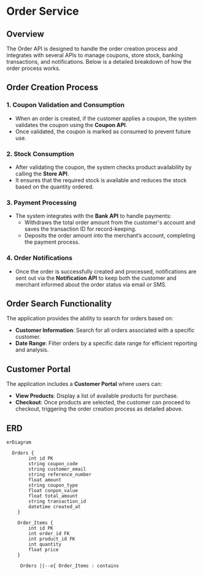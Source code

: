 # Order Service

## Overview
The Order API is designed to handle the order creation process and integrates with several APIs to manage coupons, store stock, banking transactions, and notifications. Below is a detailed breakdown of how the order process works.

## Order Creation Process

### 1. Coupon Validation and Consumption
- When an order is created, if the customer applies a coupon, the system validates the coupon using the **Coupon API**.
- Once validated, the coupon is marked as consumed to prevent future use.

### 2. Stock Consumption
- After validating the coupon, the system checks product availability by calling the **Store API**.
- It ensures that the required stock is available and reduces the stock based on the quantity ordered.

### 3. Payment Processing
- The system integrates with the **Bank API** to handle payments:
    - Withdraws the total order amount from the customer's account and saves the transaction ID for record-keeping.
    - Deposits the order amount into the merchant’s account, completing the payment process.

### 4. Order Notifications
- Once the order is successfully created and processed, notifications are sent out via the **Notification API** to keep both the customer and merchant informed about the order status via email or SMS.

## Order Search Functionality
The application provides the ability to search for orders based on:
- **Customer Information**: Search for all orders associated with a specific customer.
- **Date Range**: Filter orders by a specific date range for efficient reporting and analysis.

## Customer Portal
The application includes a **Customer Portal** where users can:
- **View Products**: Display a list of available products for purchase.
- **Checkout**: Once products are selected, the customer can proceed to checkout, triggering the order creation process as detailed above.

## ERD

```mermaid
erDiagram

  Orders {
        int id PK
        string coupon_code
        string customer_email
        string reference_number
        float amount
        string coupon_type
        float conpon_value
        float total_amount
        string transaction_id
        datetime created_at
    }
    
    Order_Items {
        int id PK
        int order_id FK
        int product_id FK
        int quantity
        float price
    }
        
     Orders ||--o{ Order_Items : contains
